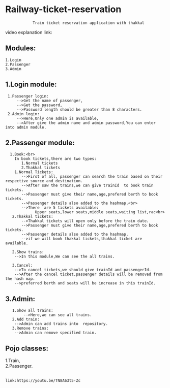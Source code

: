 # Railway-ticket-reservation


				Train ticket reservation application with thakkal 
				
 video explanation link:

## Modules:
	1.Login
	2.Passenger 
	3.Admin

## 1.Login module:
     1.Passenger login:
	     -->Get the name of passenger,
	     -->Get the password,
	     -->Password length should be greater than 8 characters.
     2.Admin login:
	     -->Here,Only one admin is available,
	     -->After give the admin name and admin password,You can enter into admin module.

## 2.Passenger module:<br>
      1.Book:<br>
	    In book tickets,there are two types:
	       1.Normal tickets
	       2.Thakkal tickets
	    1.Normal Tickets:
	       -->First of all, passenger can search the train based on their  respective source and destination.
	       -->After saw the trains,we can give trainId  to book train tickets.
	       -->Passenger must give their name,age,prefered berth to book tickets.
	       -->Passenger details also added to the hashmap.<br>
	       -->There  are 5 tickets available:
		         Upper seats,lower seats,middle seats,waiting list,rac<br>
	   2.Thakkal tickets:
	       -->Thakkal tickets will open only before the train date.
	       -->Passenger must give their name,age,prefered berth to book tickets.
	       -->Passenger details also added to the hashmap.
	       -->if we will book thakkal tickets,thakkal ticket are available.
	       
       2.Show trains:
	    -->In this module,We can see the all trains.
	    
       3.Cancel:
	    -->To cancel tickets,we should give trainId and passengerId.
	    -->After the cancel ticket,passenger details will be removed from the hash map.
	    -->preferred berth and seats will be increase in this trainId.
	    
## 3.Admin:
       1.Show all trains:
    	    -->Here,we can see all trains.
       2.Add train:
	    -->Admin can add trains into  repository.
       3.Remove trains:
	    -->Admin can remove specified train.
	 
## Pojo classes:<br>
   1.Train,<br>
   2.Passenger.<br><br>
   
	link:https://youtu.be/TN8A63t5-Zc
  
